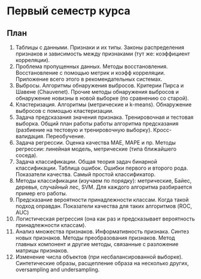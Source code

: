 # Первый семестр курса

## План

1. Таблицы с данными. Признаки и их типы. Законы распределения признаков и зависимость между признаками (тут же: коэффициент корреляции).
2. Проблема пропущенных данных. Методы восстановления. Восстановление с помощью метрик и коэфф корреляции. Приложение всего этого в рекомендательных системах.
3. Выбросы. Алгоритмы обнаружения выбросов. Критерии Пирса и Шавене (Chauvenet). Прочие методы обнаружения выбросов и обнаружение новизны в новой выборке (по сравнению со старой).
4. Кластеризация. Алгоритмы (метрические и k-means). Обнаружение выбросов с помощью кластеризации. 
5. Задача предсказания значения признака. Тренировочная и тестовая выборка. Общий план работы работы алгоритма предсказания (разбиение на тестовую и тренировочную выборку). Кросс-валидация. Переобучение.
6. Задача регрессии. Оценка качества МАЕ, МАРЕ и пр. Методы регрессии: линейная модель, метрические (типа ближайшего соседа).
7. Задача классификации. Общая теория задач бинарной классификации. Таблица ошибок. Ошибки первого и второго рода. Показатели качества. Самый простой классификатор.
8. Методы классификации (изучаем по порядку): метрические, Байес, деревья, случайный лес, SVM. Для каждого алгоритма разбирается пример его работы.
9. Предсказание вероятности принадлежности классам. Когда такой подход оправдан. Показатели качества для таких алгоритмов (ROC, AUC)
10. Логистическая регрессия (она как раз и предсказывает вероятность принадлежности классам).
11. Анализ множества признаков. Информативность признака. Синтез новых признаков. Методы преобразования признаков. Метод главных компонент и другие методы, связанные с разложение матрицы признаков.
12. Изменение числа объектов (при несбалансированной выборке). Синтетические образы, расщепление образа на несколько других, oversampling and undersampling.
